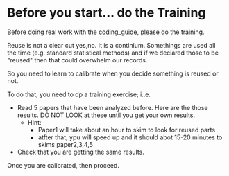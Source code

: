 # Before you start... do the Training

Before doing real work with the [coding_guide](coding_guide.md), please do the training.

Reuse is not a clear cut yes,no. It is a continium. Somethings are used all the time (e.g. standard statistical methods) and if we declared those to  be "reused" then that could overwhelm our records.

So you need to learn to calibrate when you decide something is reused or not.

To do that, you need to dp a training exercise; i..e.

- Read 5 papers that have been analyzed before. Here are the those results. DO NOT LOOK at these until you get your own results.
  - Hint: 
     - Paper1 will take about an hour to skim to look for reused parts
     - atfter that, ypu will speed up and it should abot 15-20 minutes to skims paper2,3,4,5 
- Check that you are getting the same results.

Once you are calibrated, then proceed. 
